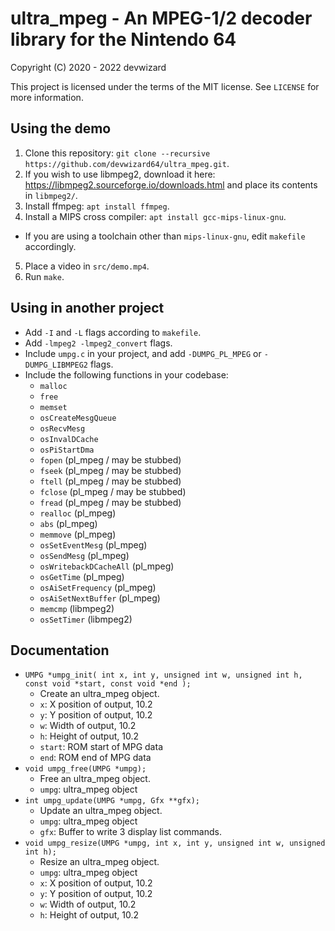 # ultra_mpeg - An MPEG-1/2 decoder library for the Nintendo 64
Copyright (C) 2020 - 2022  devwizard

This project is licensed under the terms of the MIT license.  See `LICENSE` for
more information.

## Using the demo
1. Clone this repository: `git clone --recursive
  https://github.com/devwizard64/ultra_mpeg.git`.
2. If you wish to use libmpeg2, download it here:
  https://libmpeg2.sourceforge.io/downloads.html and place its contents in
  `libmpeg2/`.
3. Install ffmpeg: `apt install ffmpeg`.
4. Install a MIPS cross compiler: `apt install gcc-mips-linux-gnu`.
  * If you are using a toolchain other than `mips-linux-gnu`, edit `makefile`
    accordingly.
5. Place a video in `src/demo.mp4`.
6. Run `make`.

## Using in another project
* Add `-I` and `-L` flags according to `makefile`.
* Add `-lmpeg2 -lmpeg2_convert` flags.
* Include `umpg.c` in your project, and add `-DUMPG_PL_MPEG` or
  `-DUMPG_LIBMPEG2` flags.
* Include the following functions in your codebase:
  * `malloc`
  * `free`
  * `memset`
  * `osCreateMesgQueue`
  * `osRecvMesg`
  * `osInvalDCache`
  * `osPiStartDma`
  * `fopen` (pl_mpeg / may be stubbed)
  * `fseek` (pl_mpeg / may be stubbed)
  * `ftell` (pl_mpeg / may be stubbed)
  * `fclose` (pl_mpeg / may be stubbed)
  * `fread` (pl_mpeg / may be stubbed)
  * `realloc` (pl_mpeg)
  * `abs` (pl_mpeg)
  * `memmove` (pl_mpeg)
  * `osSetEventMesg` (pl_mpeg)
  * `osSendMesg` (pl_mpeg)
  * `osWritebackDCacheAll` (pl_mpeg)
  * `osGetTime` (pl_mpeg)
  * `osAiSetFrequency` (pl_mpeg)
  * `osAiSetNextBuffer` (pl_mpeg)
  * `memcmp` (libmpeg2)
  * `osSetTimer` (libmpeg2)

## Documentation
* `UMPG *umpg_init(
    int x, int y, unsigned int w, unsigned int h,
    const void *start, const void *end
);`
  * Create an ultra_mpeg object.
  * `x`: X position of output, 10.2
  * `y`: Y position of output, 10.2
  * `w`: Width of output, 10.2
  * `h`: Height of output, 10.2
  * `start`: ROM start of MPG data
  * `end`: ROM end of MPG data
* `void umpg_free(UMPG *umpg);`
  * Free an ultra_mpeg object.
  * `umpg`: ultra_mpeg object
* `int umpg_update(UMPG *umpg, Gfx **gfx);`
  * Update an ultra_mpeg object.
  * `umpg`: ultra_mpeg object
  * `gfx`: Buffer to write 3 display list commands.
* `void umpg_resize(UMPG *umpg, int x, int y, unsigned int w, unsigned int h);`
  * Resize an ultra_mpeg object.
  * `umpg`: ultra_mpeg object
  * `x`: X position of output, 10.2
  * `y`: Y position of output, 10.2
  * `w`: Width of output, 10.2
  * `h`: Height of output, 10.2
